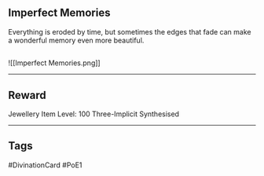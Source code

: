 ## Imperfect Memories
Everything is eroded by time, but sometimes the edges that fade can make a wonderful memory even more beautiful.
## 
![[Imperfect Memories.png]]

---
## Reward
Jewellery
Item Level: 100
Three-Implicit
Synthesised

---
## Tags
#DivinationCard
#PoE1